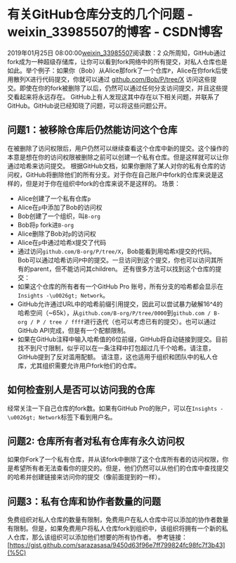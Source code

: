 # 有关GitHub仓库分支的几个问题 - weixin_33985507的博客 - CSDN博客
2019年01月25日 08:00:00[weixin_33985507](https://me.csdn.net/weixin_33985507)阅读数：2
众所周知，GitHub通过fork成为一种超级存储库，让你可以看到fork网络中的所有提交，对私人仓库也是如此。举个例子：如果你（Bob）从Alice那fork了一个仓库`P`，Alice在你fork后使用散列X进行代码提交，你就可以通过 [github.com/Bob/P/tree/X](%5C) 访问这些提交。即使在你的fork被删除了以后，仍然可以通过任何分支访问提交，并且这些提交看起来将永远存在。
GitHub上有人发现这其中存在以下相关问题，并联系了GitHub。GitHub说已经知晓了问题，可以将这些问题公开。
## 问题1：被移除仓库后仍然能访问这个仓库
在被删除了访问权限后，用户仍然可以继续查看这个仓库中新的提交。这个操作的本意是想在你的访问权限被删除之前可以创建一个私有仓库。但是这样就可以让你通过哈希来访问提交。
根据GitHub文档，如果你删除了某人对你的私有仓库的访问权，GitHub将删除他们的所有分支。对于你在自己账户中fork的仓库来说是这样的，但是对于你在组织中fork的仓库来说不是这样的。
场景：
- Alice创建了一个私有仓库`p`
- Alice在`p`中添加了Bob的访问权
- Bob创建了一个组织，叫`B-org`
- Bob将`p` fork进`B-org`
- Alice删除了Bob对`p`的访问权
- Alice在`p`中通过哈希`X`提交了代码
- 通过访问`github.com/B-org/P/tree/X`，Bob能看到用哈希`X`提交的代码。
Bob可以通过哈希访问`P`中的提交。一旦访问到这个提交，你也可以访问其所有的parent，但不能访问其children。
还有很多方法可以找到这个仓库的提交：
- 如果这个仓库的所有者有一个GitHub Pro 账号，所有分支的哈希都会显示在`Insights -\u0026gt; Network`。
- GitHub允许通过URL中的哈希前缀引用提交，因此可以尝试暴力破解16^4的哈希空间（~65k），从`github.com/B-org/P/tree/0000`到`github.com / B-org / P / tree / ffff`进行迭代（也可以考虑已有的提交）。也可以通过GitHub API完成，但是有一个配额限制。
- 如果在GitHub注释中输入哈希值的6位前缀，GitHub将自动链接到提交。目前找不到尺寸限制，似乎可以在一条注释中打包超过几千个哈希。请注意，GitHub提到了反对滥用配额。
请注意，这也适用于组织和团队中的私人仓库，尤其组织需要允许用户fork他们的仓库。
## 如何检查别人是否可以访问我的仓库
经常关注一下自己仓库的fork数。如果有GitHub Pro的账户，可以在`Insights -\u0026gt; Network`标签下看到用户名。
## 问题2: 仓库所有者对私有仓库有永久访问权
如果你Fork了一个私有仓库，并从该fork中删除了这个仓库所有者的访问权限，你是希望所有者无法查看你的提交的。但是，他们仍然可以从他们的仓库中查找提交的哈希并创建链接来访问你的提交（像前面提到的一样）。
## 问题3：私有仓库和协作者数量的问题
免费组织对私人仓库的数量有限制，免费用户在私人仓库中可以添加的协作者数量有限制。但是，如果免费用户将私人仓库fork到组织中，该组织将拥有一个新的私人仓库，那么该组织可以添加他们想要的所有协作者。
参考链接：[https://gist.github.com/sarazasasa/9450d63f96e7ff799824fc98fc7f3b43](%5C)
